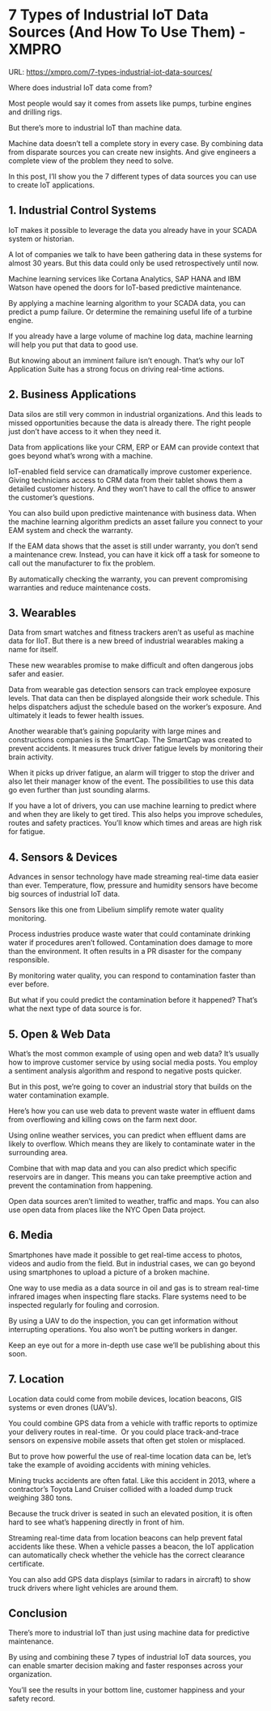 # 7 Types of Industrial IoT Data Sources (And How To Use Them) - XMPRO

URL: https://xmpro.com/7-types-industrial-iot-data-sources/

Where does industrial IoT data come from?

Most people would say it comes from assets like pumps, turbine engines and drilling rigs.

But there’s more to industrial IoT than machine data.

Machine data doesn’t tell a complete story in every case. By combining data from disparate sources you can create new insights. And give engineers a complete view of the problem they need to solve.

In this post, I’ll show you the 7 different types of data sources you can use to create IoT applications.

## 1. Industrial Control Systems

IoT makes it possible to leverage the data you already have in your SCADA system or historian.

A lot of companies we talk to have been gathering data in these systems for almost 30 years. But this data could only be used retrospectively until now.

Machine learning services like Cortana Analytics, SAP HANA and IBM Watson have opened the doors for IoT-based predictive maintenance.

By applying a machine learning algorithm to your SCADA data, you can predict a pump failure. Or determine the remaining useful life of a turbine engine.

If you already have a large volume of machine log data, machine learning will help you put that data to good use.

But knowing about an imminent failure isn’t enough. That’s why our IoT Application Suite has a strong focus on driving real-time actions.

## 2. Business Applications

Data silos are still very common in industrial organizations. And this leads to missed opportunities because the data is already there. The right people just don’t have access to it when they need it.

Data from applications like your CRM, ERP or EAM can provide context that goes beyond what’s wrong with a machine.

IoT-enabled field service can dramatically improve customer experience. Giving technicians access to CRM data from their tablet shows them a detailed customer history. And they won’t have to call the office to answer the customer’s questions.

You can also build upon predictive maintenance with business data. When the machine learning algorithm predicts an asset failure you connect to your EAM system and check the warranty.

If the EAM data shows that the asset is still under warranty, you don’t send a maintenance crew. Instead, you can have it kick off a task for someone to call out the manufacturer to fix the problem.

By automatically checking the warranty, you can prevent compromising warranties and reduce maintenance costs.

## 3. Wearables

Data from smart watches and fitness trackers aren’t as useful as machine data for IIoT. But there is a new breed of industrial wearables making a name for itself.

These new wearables promise to make difficult and often dangerous jobs safer and easier.

Data from wearable gas detection sensors can track employee exposure levels. That data can then be displayed alongside their work schedule. This helps dispatchers adjust the schedule based on the worker’s exposure. And ultimately it leads to fewer health issues.

Another wearable that’s gaining popularity with large mines and constructions companies is the SmartCap. The SmartCap was created to prevent accidents. It measures truck driver fatigue levels by monitoring their brain activity.

When it picks up driver fatigue, an alarm will trigger to stop the driver and also let their manager know of the event. The possibilities to use this data go even further than just sounding alarms.

If you have a lot of drivers, you can use machine learning to predict where and when they are likely to get tired. This also helps you improve schedules, routes and safety practices. You’ll know which times and areas are high risk for fatigue.

## 4. Sensors & Devices

Advances in sensor technology have made streaming real-time data easier than ever. Temperature, flow, pressure and humidity sensors have become big sources of industrial IoT data.

Sensors like this one from Libelium simplify remote water quality monitoring.

Process industries produce waste water that could contaminate drinking water if procedures aren’t followed. Contamination does damage to more than the environment. It often results in a PR disaster for the company responsible.

By monitoring water quality, you can respond to contamination faster than ever before.

But what if you could predict the contamination before it happened? That’s what the next type of data source is for.

## 5. Open & Web Data

What’s the most common example of using open and web data? It’s usually how to improve customer service by using social media posts. You employ a sentiment analysis algorithm and respond to negative posts quicker.

But in this post, we’re going to cover an industrial story that builds on the water contamination example.

Here’s how you can use web data to prevent waste water in effluent dams from overflowing and killing cows on the farm next door.

Using online weather services, you can predict when effluent dams are likely to overflow. Which means they are likely to contaminate water in the surrounding area.

Combine that with map data and you can also predict which specific reservoirs are in danger. This means you can take preemptive action and prevent the contamination from happening.

Open data sources aren’t limited to weather, traffic and maps. You can also use open data from places like the NYC Open Data project.

## 6. Media

Smartphones have made it possible to get real-time access to photos, videos and audio from the field. But in industrial cases, we can go beyond using smartphones to upload a picture of a broken machine.

One way to use media as a data source in oil and gas is to stream real-time infrared images when inspecting flare stacks. Flare systems need to be inspected regularly for fouling and corrosion.

By using a UAV to do the inspection, you can get information without interrupting operations. You also won’t be putting workers in danger.

Keep an eye out for a more in-depth use case we’ll be publishing about this soon.

## 7. Location

Location data could come from mobile devices, location beacons, GIS systems or even drones (UAV’s).

You could combine GPS data from a vehicle with traffic reports to optimize your delivery routes in real-time.  Or you could place track-and-trace sensors on expensive mobile assets that often get stolen or misplaced.

But to prove how powerful the use of real-time location data can be, let’s take the example of avoiding accidents with mining vehicles.

Mining trucks accidents are often fatal. Like this accident in 2013, where a contractor’s Toyota Land Cruiser collided with a loaded dump truck weighing 380 tons.

Because the truck driver is seated in such an elevated position, it is often hard to see what’s happening directly in front of him.

Streaming real-time data from location beacons can help prevent fatal accidents like these. When a vehicle passes a beacon, the IoT application can automatically check whether the vehicle has the correct clearance certificate.

You can also add GPS data displays (similar to radars in aircraft) to show truck drivers where light vehicles are around them.

## Conclusion

There’s more to industrial IoT than just using machine data for predictive maintenance.

By using and combining these 7 types of industrial IoT data sources, you can enable smarter decision making and faster responses across your organization.

You’ll see the results in your bottom line, customer happiness and your safety record.

